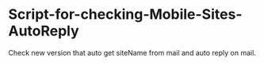 # Script-for-checking-Mobile-Sites-AutoReply
Check new version that auto get siteName from mail and auto reply on mail.
